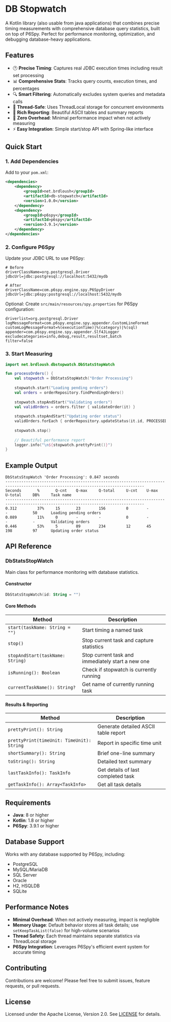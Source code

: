 # DB Stopwatch

A Kotlin library (also usable from java applications) that combines precise timing measurements with comprehensive database query statistics, built on top of P6Spy. Perfect for performance monitoring, optimization, and debugging database-heavy applications.

## Features

- 🕐 **Precise Timing**: Captures real JDBC execution times including result set processing
- 📊 **Comprehensive Stats**: Tracks query counts, execution times, and percentages
- 🔍 **Smart Filtering**: Automatically excludes system queries and metadata calls
- 🧵 **Thread-Safe**: Uses ThreadLocal storage for concurrent environments
- 📝 **Rich Reporting**: Beautiful ASCII tables and summary reports
- 🚀 **Zero Overhead**: Minimal performance impact when not actively measuring
- ⚡ **Easy Integration**: Simple start/stop API with Spring-like interface

## Quick Start

### 1. Add Dependencies

Add to your `pom.xml`:

```xml
<dependencies>
    <dependency>
        <groupId>net.brdloush</groupId>
        <artifactId>db-stopwatch</artifactId>
        <version>1.0.0</version>
    </dependency>
    <dependency>
        <groupId>p6spy</groupId>
        <artifactId>p6spy</artifactId>
        <version>3.9.1</version>
    </dependency>
</dependencies>
```

### 2. Configure P6Spy

Update your JDBC URL to use P6Spy:
```
# Before
driverClassName=org.postgresql.Driver
jdbcUrl=jdbc:postgresql://localhost:5432/mydb

# After 
driverClassName=com.p6spy.engine.spy.P6SpyDriver
jdbcUrl=jdbc:p6spy:postgresql://localhost:5432/mydb
```

Optional: Create `src/main/resources/spy.properties` for P6Spy configuration:
```properties
driverlist=org.postgresql.Driver
logMessageFormat=com.p6spy.engine.spy.appender.CustomLineFormat
customLogMessageFormat=%(executionTime)|%(category)|%(sql)
appender=com.p6spy.engine.spy.appender.Slf4JLogger
excludecategories=info,debug,result,resultset,batch
filter=false
```

### 3. Start Measuring

```kotlin
import net.brdloush.dbstopwatch.DbStatsStopWatch

fun processOrders() {
    val stopwatch = DbStatsStopWatch("Order Processing")
    
    stopwatch.start("Loading pending orders")
    val orders = orderRepository.findPendingOrders()
    
    stopwatch.stopAndStart("Validating orders")
    val validOrders = orders.filter { validateOrder(it) }
    
    stopwatch.stopAndStart("Updating order status")
    validOrders.forEach { orderRepository.updateStatus(it.id, PROCESSED) }
    
    stopwatch.stop()
    
    // Beautiful performance report
    logger.info("\n${stopwatch.prettyPrint()}")
}
```

## Example Output

```
DbStatsStopWatch 'Order Processing': 0.847 seconds
-----------------------------------------------------------------------------------------------------------------------------------
Seconds       %       Q-cnt    Q-max     Q-total     U-cnt    U-max     U-total     DB%     Task name
-----------------------------------------------------------------------------------------------------------------------------------
0.312         37%     15       23        156         0        -         -           50      Loading pending orders
0.089         11%     0        -         -           0        -         -           -       Validating orders  
0.446         53%     5        89        234         12       45        198         97      Updating order status
```

## API Reference

### DbStatsStopWatch

Main class for performance monitoring with database statistics.

#### Constructor
```kotlin
DbStatsStopWatch(id: String = "")
```

#### Core Methods

| Method | Description |
|--------|-------------|
| `start(taskName: String = "")` | Start timing a named task |
| `stop()` | Stop current task and capture statistics |
| `stopAndStart(taskName: String)` | Stop current task and immediately start a new one |
| `isRunning(): Boolean` | Check if stopwatch is currently running |
| `currentTaskName(): String?` | Get name of currently running task |

#### Results & Reporting

| Method | Description |
|--------|-------------|
| `prettyPrint(): String` | Generate detailed ASCII table report |
| `prettyPrint(timeUnit: TimeUnit): String` | Report in specific time unit |
| `shortSummary(): String` | Brief one-line summary |
| `toString(): String` | Detailed text summary |
| `lastTaskInfo(): TaskInfo` | Get details of last completed task |
| `getTaskInfo(): Array<TaskInfo>` | Get all task details |

## Requirements

- **Java**: 8 or higher
- **Kotlin**: 1.8 or higher  
- **P6Spy**: 3.9.1 or higher

## Database Support

Works with any database supported by P6Spy, including:
- PostgreSQL
- MySQL/MariaDB  
- SQL Server
- Oracle
- H2, HSQLDB
- SQLite

## Performance Notes

- **Minimal Overhead**: When not actively measuring, impact is negligible
- **Memory Usage**: Default behavior stores all task details; use `setKeepTaskList(false)` for high-volume scenarios
- **Thread Safety**: Each thread maintains separate statistics via ThreadLocal storage
- **P6Spy Integration**: Leverages P6Spy's efficient event system for accurate timing

## Contributing

Contributions are welcome! Please feel free to submit issues, feature requests, or pull requests.

## License

Licensed under the Apache License, Version 2.0. See [LICENSE](LICENSE) for details.
